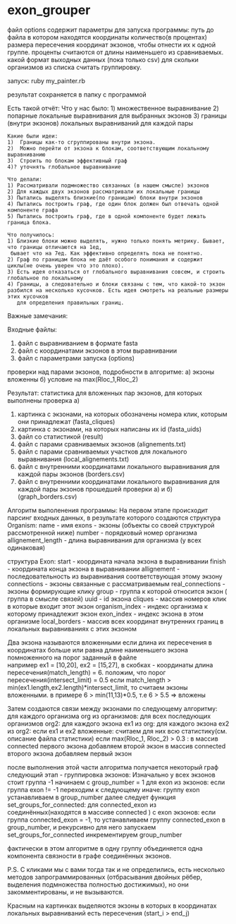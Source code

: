 # exon_grouper
файл options содержит параметры для запуска программы:
путь до файла в котором находятся координаты
количество(в процентах) размера пересечения координат экзонов, чтобы отнести их к одной группе.
проценты считаются от длины наименьшего из сравниваемых.
какой формат выходных данных (пока только csv)
для скольки организмов из списка считать группировку.

запуск:
ruby my_painter.rb

результат сохраняется в папку с программой

Есть такой отчёт:
    Что у нас было:
    1) множественное выравнивание
    2) попарные локальные выравнивания для выбранных экзонов
    3) границы (внутри экзонов) локальных выравниваний для каждой пары  

    Какие были идеи:
    1)  Границы как-то сгруппированы внутри экзона.
    2)  Можно перейти от экзона к блокам, соответствующим локальному выравниванию
    3)  Строить по блокам эффективный граф 
    4)? уточнять глобальное выравнивание    

    Что делали:
    1) Рассматривали подмножество связанных (в нашем смысле) экзонов
    2) Для каждых двух экзонов рассматривали их локальные границы
    3) Пытались выделять близкие(по границам) блоки внутри экзонов
    4) Пытались построить граф, где один блок должен был отвечать одной компоненте графа
    5) Пытались построить граф, где в одной компоненте будет лежать граница блока.  

    Что получилось:
    1) Близкие блоки можно выделять, нужно только понять метрику. Бывает, что границы отличаются на 1ед,
     бывает что на 7ед. Как эффективно определять пока не понятно.
    2) Граф по границам блока не даёт особого понимания и содержит циклы(не очень уверен что это плохо).
    3) Есть идея отказаться от глобального выравнивания совсем, и строить глобальное по локальному
    4) Границы, а следовательно и блоки связаны с тем, что какой-то экзон разбился на несколько кусочков. Есть идея смотреть на реальные размеры этих кусочков 
       для определения правильных границ.

Важные замечания:

Входные файлы: 
1) файл с выравниванием в формате fasta 
2) файл с координатами экзонов в этом выравнивании 
3) файл с параметрами запуска (options)

проверки над парами экзонов, подробности в алгоритме:
а) экзоны вложенны
б) условие на max(Rloc_1,Rloc_2)

Результат: 
статистика для вложенных пар экзонов, для которых выполнены проверка а)

1) картинка с экзонами, на которых обозначены номера клик, которым они принадлежат (fasta_cliques)
2) картинка с экзонами, на которых написаны их id (fasta_uids)
3) файл со статистикой (result)
4) файл с парами сравниваемых экзонов (alignements.txt)
5) файл с парами сравниваемых участков для локального выравнивания (local_alignements.txt)
6) файл с внутренними координатами локального выравнивания для каждой пары экзонов (borders.csv)
7) файл с внутренними координатами локального выравнивания для каждой пары экзонов прошедшей проверки а) и б) (graph_borders.csv)

Алгоритм выполенения программы:
На первом этапе происходит парсинг входных данных, в результате которого создаются
структура Organism:
    name - имя
    exons - экзоны (объекты со своей структурой рассмотренной ниже)
    number - порядковый номер организма
    allignement_length - длина выравнивания для организма (у всех одинаковая)

структура Exon:
    start - координата начала экзона в выравнивании
    finish - координата конца экзона в выравнивании
    allignement - последовательность из выравнивания соответствующая этому экзону
    connections - экзоны связанные с рассматриваемым
    real_connections - экзоны формирующие клику
    group - группа к которой относится экзон ( группа в смысле связей)
    uuid - id экзона
    cliques - массив номеров клик в которые входит этот экзон
    organism_index - индекс организма к которому принадлежит экзон
    exon_index - индекс экзона в этом организме
    local_borders - массив всех координат внутренних границ в локальных выравниваниях с этих экзоном  

Два экзона называются вложенными если длина их пересечения в координатах больше или равна длине наименьшего экзона помноженного на порог заданный в файле   
  например ex1 = [10,20], ex2 = [15,27], в скобках - координаты
  длина пересечения(match_length) = 6.
  положим, что порог пересечения(intersect_limit) = 0.5
  если match_length > min(ex1.length,ex2.length)*intersect_limit, то считаем экзоны вложенными.
  в примере 6 > min(11,13)*0.5, т.е 6 > 5.5 => вложены

Затем создаются связи между экзонами по следующему алгоритму:
для каждого организма org из организмов:
  для всех последующих организмов org2:
    для каждого экзона ex1 из org:
      для каждого экзона ex2 из org2:
        если ex1 и ex2 вложенные:
          cчитаем для них всю статистику(см. описание файла статистики)
          если max(Rloc_1, Rloc_2) > 0.3 :
            в массив connected первого экзона добавляем второй экзон
            в массив connected второго экзона добавляем первый экзон

после выполнения этой части алгоритма получается некоторый граф
следующий этап - группировка экзонов:
  Изначально у всех экзонов стоит группа -1
  начинаем с group_number = 1
  для exon из экзонов:
    если группа exon != -1 переходим к следующему
    иначе:
      группу exon устанавливаем в group_number
      далее следует функция set_groups_for_connected:
      для connected_exon из соединённых(находятся в массиве connected ) с exon экзонов:
        если группа connected_exon = -1, то
          устанавливаем группу connected_exon в group_number, и рекурсивно для него запускаем set_groups_for_connected
      инкрементируем group_number

фактически в этом алгоритме в одну группу объединяется одна компонента связности в графе соединённых экзонов.

P.S.
С кликами мы с вами тогда так и не определились, есть несколько методов запрограммированных (отбрасывания двойных рёбер,
выделения подмножества полностью достижимых), но они закомментированы, и не вызываются.

Красным на картинках выделяются экзоны в которых в координатах локальных выравниваний есть пересечения (start_i > end_j)